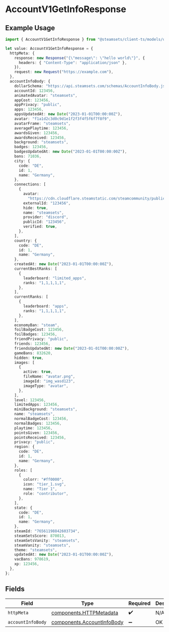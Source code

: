# AccountV1GetInfoResponse

## Example Usage

```typescript
import { AccountV1GetInfoResponse } from "@steamsets/client-ts/models/operations";

let value: AccountV1GetInfoResponse = {
  httpMeta: {
    response: new Response("{\"message\": \"hello world\"}", {
      headers: { "Content-Type": "application/json" },
    }),
    request: new Request("https://example.com"),
  },
  accountInfoBody: {
    dollarSchema: "https://api.steamsets.com/schemas/AccountInfoBody.json",
    accountId: 123456,
    animatedAvatar: "steamsets",
    appCost: 123456,
    appPrivacy: "public",
    apps: 123456,
    appsUpdatedAt: new Date("2023-01-01T00:00:00Z"),
    avatar: "f1a1d2c3d0c9d1e1f2f3f4f5f6f7f8f9",
    avatarFrame: "steamsets",
    averagePlaytime: 123456,
    awardsGiven: 123456,
    awardsReceived: 123456,
    background: "steamsets",
    badges: 123456,
    badgesUpdatedAt: new Date("2023-01-01T00:00:00Z"),
    bans: 71036,
    city: {
      code: "DE",
      id: 1,
      name: "Germany",
    },
    connections: [
      {
        avatar:
          "https://cdn.cloudflare.steamstatic.com/steamcommunity/public/images/avatars/f1/f1a1d2c3d0c9d1e1f2f3f4f5f6f7f8f9.jpg",
        externalId: "123456",
        hide: true,
        name: "steamsets",
        provider: "discord",
        publicId: "123456",
        verified: true,
      },
    ],
    country: {
      code: "DE",
      id: 1,
      name: "Germany",
    },
    createdAt: new Date("2023-01-01T00:00:00Z"),
    currentBestRanks: [
      {
        leaderboard: "limited_apps",
        ranks: "1,1,1,1,1",
      },
    ],
    currentRanks: [
      {
        leaderboard: "apps",
        ranks: "1,1,1,1,1",
      },
    ],
    economyBan: "steam",
    foilBadgeCost: 123456,
    foilBadges: 123456,
    friendPrivacy: "public",
    friends: 123456,
    friendsUpdatedAt: new Date("2023-01-01T00:00:00Z"),
    gameBans: 832620,
    hidden: true,
    images: [
      {
        active: true,
        fileName: "avatar.png",
        imageId: "img_wasd123",
        imageType: "avatar",
      },
    ],
    level: 123456,
    limitedApps: 123456,
    miniBackground: "steamsets",
    name: "steamsets",
    normalBadgeCost: 123456,
    normalBadges: 123456,
    playtime: 123456,
    pointsGiven: 123456,
    pointsReceived: 123456,
    privacy: "public",
    region: {
      code: "DE",
      id: 1,
      name: "Germany",
    },
    roles: [
      {
        colorr: "#ff0000",
        icon: "tier_1.svg",
        name: "Tier 1",
        role: "contributor",
      },
    ],
    state: {
      code: "DE",
      id: 1,
      name: "Germany",
    },
    steamId: "76561198842603734",
    steamSetsScore: 870013,
    steamSetsVanity: "steamsets",
    steamVanity: "steamsets",
    theme: "steamsets",
    updatedAt: new Date("2023-01-01T00:00:00Z"),
    vacBans: 978619,
    xp: 123456,
  },
};
```

## Fields

| Field                                                                    | Type                                                                     | Required                                                                 | Description                                                              |
| ------------------------------------------------------------------------ | ------------------------------------------------------------------------ | ------------------------------------------------------------------------ | ------------------------------------------------------------------------ |
| `httpMeta`                                                               | [components.HTTPMetadata](../../models/components/httpmetadata.md)       | :heavy_check_mark:                                                       | N/A                                                                      |
| `accountInfoBody`                                                        | [components.AccountInfoBody](../../models/components/accountinfobody.md) | :heavy_minus_sign:                                                       | OK                                                                       |